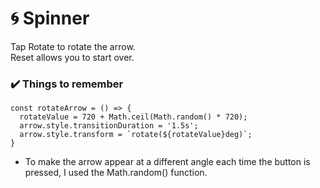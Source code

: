 # 🌀 Spinner
Tap Rotate to rotate the arrow. </br>
Reset allows you to start over.

### ✔️ Things to remember
```
const rotateArrow = () => {
  rotateValue = 720 + Math.ceil(Math.random() * 720);
  arrow.style.transitionDuration = '1.5s';
  arrow.style.transform = `rotate(${rotateValue}deg)`;
}
```
* To make the arrow appear at a different angle each time the button is pressed, I used the Math.random() function.
